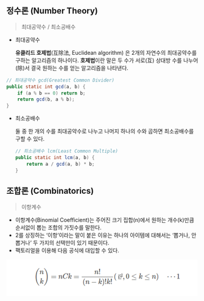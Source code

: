 ## 정수론 (Number Theory)

>  최대공약수 / 최소공배수



- 최대공약수

  **유클리드 호제법**(互除法, Euclidean algorithm) 은 2개의 자연수의 최대공약수를 구하는 알고리즘의 하나이다. **호제법**이란 말은 두 수가 서로(互) 상대방 수를 나누어(除)서 결국 원하는 수를 얻는 알고리즘을 나타낸다.

```java
// 최대공약수 gcd(Greatest Common Divider)
public static int gcd(a, b) {
    if (a % b == 0) return b;
    return gcd(b, a % b);
}
```

- 최소공배수

  둘 중 한 개의 수를 최대공약수로 나누고 나머지 하나의 수와 곱하면 최소공배수를 구할 수 있다.

  ```java
  // 최소공배수 lcm(Least Common Multiple)
  public static int lcm(a, b) {
      return a / gcd(a, b) * b;
  }
  ```

  

## 조합론 (Combinatorics)

> 이항계수

- 이항계수(Binomial Coefficient)는 주어진 크기 집합(n)에서 원하는 개수(k)만큼 순서없이 뽑는 조합의 가짓수를 말한다. 
- 2를 상징하는 ‘이항’이라는 말이 붙은 이유는 하나의 아이템에 대해서는 ‘뽑거나, 안 뽑거나’ 두 가지의 선택만이 있기 때문이다.
- 팩토리얼을 이용해 다음 공식에 대입할 수 있다.

![](assets/assets_1.PNG)

